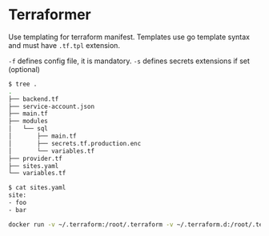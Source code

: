 # Terraformer

Use templating for terraform manifest.
Templates use go template syntax and must have `.tf.tpl` extension.

`-f` defines config file, it is mandatory.
`-s` defines secrets extensions if set (optional)

```bash
$ tree .
.
├── backend.tf
├── service-account.json
├── main.tf
├── modules
│   └── sql
│       ├── main.tf
│       ├── secrets.tf.production.enc
│       └── variables.tf
├── provider.tf
├── sites.yaml
└── variables.tf
```

```bash
$ cat sites.yaml
site:
- foo
- bar

docker run -v ~/.terraform:/root/.terraform -v ~/.terraform.d:/root/.terraform.d -v $(pwd):/app -w /app --rm -e GOOGLE_APPLICATION_CREDENTIALS=/app/service-account.json softonic/terraformer:edge -f sites.yaml -s .production.enc init
```
